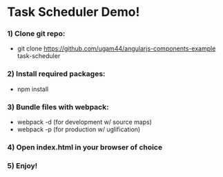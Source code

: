 # Task Scheduler Demo!

### 1) Clone git repo:
- git clone https://github.com/ugam44/angularjs-components-example task-scheduler

### 2) Install required packages:
- npm install

### 3) Bundle files with webpack:
- webpack -d (for development w/ source maps)
- webpack -p (for production w/ uglification)

### 4) Open index.html in your browser of choice

### 5) Enjoy!